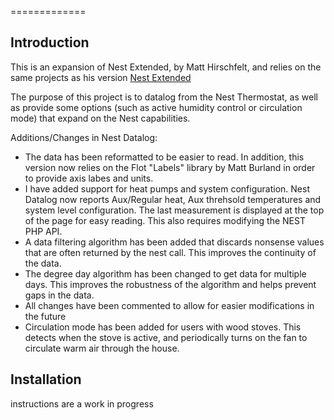 =============

Introduction
-------------
This is an expansion of Nest Extended, by Matt Hirschfelt, and relies on the same projects as his version
<a href="https://github.com/MattHirschfelt/Nest-Extended">Nest Extended</a>

The purpose of this project is to datalog from the Nest Thermostat, as well as provide some options (such as active humidity control or circulation mode) that expand on the Nest capabilities. 

Additions/Changes in Nest Datalog:
- The data has been reformatted to be easier to read. In addition, this version now relies on the Flot "Labels" library by Matt Burland in order to provide axis labes and units. 
- I have added support for heat pumps and system configuration. Nest Datalog now reports Aux/Regular heat, Aux threhsold temperatures and system level configuration. The last measurement is displayed at the top of the page for easy reading. This also requires modifying the NEST PHP API.
- A data filtering algorithm has been added that discards nonsense values that are often returned by the nest call. This improves the continuity of the data. 
- The degree day algorithm has been changed to get data for multiple days. This improves the robustness of the algorithm and helps prevent gaps in the data. 
- All changes have been commented to allow for easier modifications in the future
- Circulation mode has been added for users with wood stoves. This detects when the stove is active, and periodically turns on the fan to circulate warm air through the house.



Installation
-------------
instructions are a work in progress
